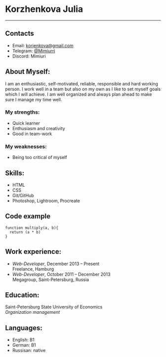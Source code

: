 # Korzhenkova Julia 
******
## Contacts
- Email: [korjenkova@gmail.com](mailto:korjenkova@gmail.com)
- Telegram: [@Mimiurri](https://t.me/mimiurri)
- Discord: Mimiuri

## About Myself:
I am an enthusiastic, self-motivated, reliable, responsible and hard working person. I work well in a team but also on my own as I like to set myself goals which I will achieve. I am well organized and always plan ahead to make sure I manage my time well.
### My strengths:
- Quick learner
- Enthusiasm and creativity
- Good in team-work
### My weaknesses:
- Being too critical of myself

## Skills:
- HTML
- CSS 
- Git/GitHub
- Photoshop, Lightroom, Procreate

## Code example
```
function multiply(a, b){
  return (a * b)
}
```

## Work experience:
- *Web-Developer*, December 2013 – Present   
  Freelance, Hamburg
- *Web-Developer*, October 2011 – December 2013   
  Megagroup, Saint-Petersburg, Russia

## Education:
Saint-Petersburg State University of Economics    
*Organization management*

## Languages:
- English: B1
- German: B1
- Russisan: native

